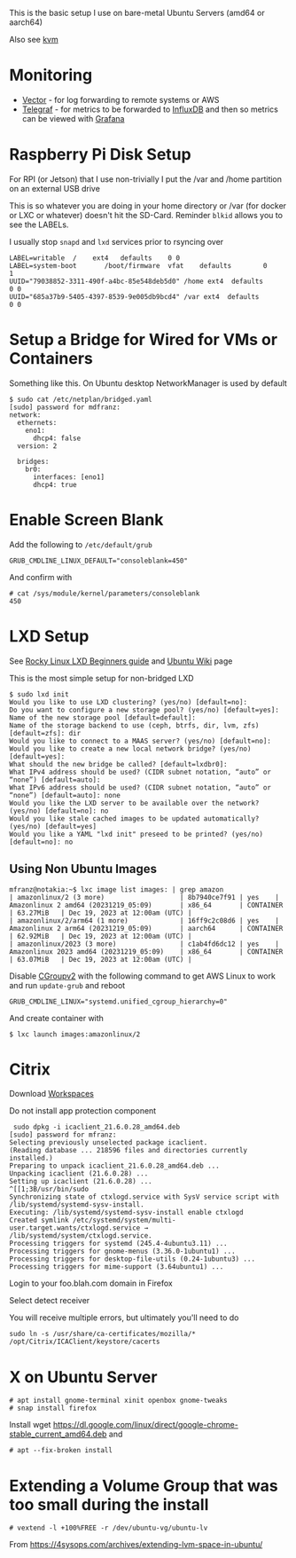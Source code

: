 This is the basic setup I use on bare-metal Ubuntu Servers (amd64 or aarch64)

Also see [kvm](kvm.md) 

# Monitoring
- [Vector](https://vector.dev/releases/0.11.1/download/) - for log forwarding to remote systems or AWS
- [Telegraf](https://github.com/influxdata/telegraf/releases) - for metrics to be forwarded to [InfluxDB](https://www.influxdata.com/get-influxdb/) and then so metrics can be viewed with [Grafana](https://grafana.com/grafana/download)

# Raspberry Pi Disk Setup

For RPI (or Jetson) that I use non-trivially I put the /var and /home partition on an external USB drive

This is so whatever you are doing in your home directory or /var (for docker or LXC or whatever) doesn't hit the SD-Card. Reminder `blkid` allows you to see the LABELs. 

I usually stop `snapd` and `lxd` services  prior to rsyncing over

```
LABEL=writable	/	 ext4	defaults	0 0
LABEL=system-boot       /boot/firmware  vfat    defaults        0       1
UUID="79038852-3311-490f-a4bc-85e548deb5d0" /home ext4  defaults        0 0
UUID="685a37b9-5405-4397-8539-9e005db9bcd4" /var ext4  defaults        0 0
```

# Setup a Bridge for Wired for VMs or Containers

Something like this. On Ubuntu desktop NetworkManager is used by default

```
$ sudo cat /etc/netplan/bridged.yaml 
[sudo] password for mdfranz: 
network:
  ethernets:
    eno1:
      dhcp4: false
  version: 2

  bridges:
    br0:
      interfaces: [eno1]
      dhcp4: true

```

# Enable Screen Blank

Add the following to `/etc/default/grub`

```
GRUB_CMDLINE_LINUX_DEFAULT="consoleblank=450"
```

And confirm with

```
# cat /sys/module/kernel/parameters/consoleblank
450
```

# LXD Setup 

See [Rocky Linux LXD Beginners guide](https://docs.rockylinux.org/guides/containers/lxd_web_servers/) and [Ubuntu Wiki](https://ubuntu.com/server/docs/containers-lxd) page 

This is the most simple setup for non-bridged LXD

```
$ sudo lxd init
Would you like to use LXD clustering? (yes/no) [default=no]: 
Do you want to configure a new storage pool? (yes/no) [default=yes]: 
Name of the new storage pool [default=default]: 
Name of the storage backend to use (ceph, btrfs, dir, lvm, zfs) [default=zfs]: dir
Would you like to connect to a MAAS server? (yes/no) [default=no]: 
Would you like to create a new local network bridge? (yes/no) [default=yes]: 
What should the new bridge be called? [default=lxdbr0]: 
What IPv4 address should be used? (CIDR subnet notation, “auto” or “none”) [default=auto]: 
What IPv6 address should be used? (CIDR subnet notation, “auto” or “none”) [default=auto]: none
Would you like the LXD server to be available over the network? (yes/no) [default=no]: no
Would you like stale cached images to be updated automatically? (yes/no) [default=yes] 
Would you like a YAML "lxd init" preseed to be printed? (yes/no) [default=no]: no
```

## Using Non Ubuntu Images

```
mfranz@notakia:~$ lxc image list images: | grep amazon
| amazonlinux/2 (3 more)                   | 8b7940ce7f91 | yes    | Amazonlinux 2 amd64 (20231219_05:09)       | x86_64       | CONTAINER       | 63.27MiB   | Dec 19, 2023 at 12:00am (UTC) |
| amazonlinux/2/arm64 (1 more)             | 16ff9c2c08d6 | yes    | Amazonlinux 2 arm64 (20231219_05:09)       | aarch64      | CONTAINER       | 62.92MiB   | Dec 19, 2023 at 12:00am (UTC) |
| amazonlinux/2023 (3 more)                | c1ab4fd6dc12 | yes    | Amazonlinux 2023 amd64 (20231219_05:09)    | x86_64       | CONTAINER       | 63.07MiB   | Dec 19, 2023 at 12:00am (UTC) |

```

Disable [CGroupv2](https://chrisdown.name/talks/cgroupv2/cgroupv2-fosdem.pdf) with the following command to get AWS Linux to work and run `update-grub` and reboot


```
GRUB_CMDLINE_LINUX="systemd.unified_cgroup_hierarchy=0"
```

And create container with 

```
$ lxc launch images:amazonlinux/2
```	

# Citrix

Download [Workspaces](https://www.citrix.com/downloads/workspace-app/linux/workspace-app-for-linux-latest.html)

Do not install app protection component

```
 sudo dpkg -i icaclient_21.6.0.28_amd64.deb 
[sudo] password for mfranz: 
Selecting previously unselected package icaclient.
(Reading database ... 218596 files and directories currently installed.)
Preparing to unpack icaclient_21.6.0.28_amd64.deb ...
Unpacking icaclient (21.6.0.28) ...
Setting up icaclient (21.6.0.28) ...
^[[1;3B/usr/bin/sudo
Synchronizing state of ctxlogd.service with SysV service script with /lib/systemd/systemd-sysv-install.
Executing: /lib/systemd/systemd-sysv-install enable ctxlogd
Created symlink /etc/systemd/system/multi-user.target.wants/ctxlogd.service → /lib/systemd/system/ctxlogd.service.
Processing triggers for systemd (245.4-4ubuntu3.11) ...
Processing triggers for gnome-menus (3.36.0-1ubuntu1) ...
Processing triggers for desktop-file-utils (0.24-1ubuntu3) ...
Processing triggers for mime-support (3.64ubuntu1) ...
```

Login to your foo.blah.com domain in Firefox

Select detect receiver

You will receive multiple errors, but ultimately you'll need to do

```
sudo ln -s /usr/share/ca-certificates/mozilla/* /opt/Citrix/ICAClient/keystore/cacerts
```

# X on Ubuntu Server

```
# apt install gnome-terminal xinit openbox gnome-tweaks
# snap install firefox
```

Install wget https://dl.google.com/linux/direct/google-chrome-stable_current_amd64.deb and 

```
# apt --fix-broken install
```

# Extending a Volume Group that was too small during the install

```
# vextend -l +100%FREE -r /dev/ubuntu-vg/ubuntu-lv
```

From https://4sysops.com/archives/extending-lvm-space-in-ubuntu/


